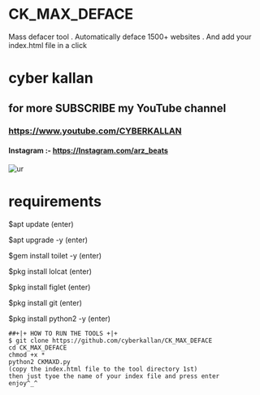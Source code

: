 # CK_MAX_DEFACE
Mass defacer tool . Automatically deface 1500+ websites . And add your index.html file in a click
# cyber kallan 

## for more SUBSCRIBE my YouTube channel
### https://www.youtube.com/CYBERKALLAN

#### Instagram :- https://Instagram.com/arz_beats


![ur](https://user-images.githubusercontent.com/56509491/66862492-9e423d80-efae-11e9-8b2f-004d5381297a.png)

# requirements

 $apt update (enter)
 
 $apt upgrade -y (enter)
 

 
 $gem install toilet -y (enter)
 
 $pkg install lolcat (enter)
 
 $pkg install figlet (enter)
 
 $pkg install git (enter)
 
 $pkg install python2 -y (enter)
 

 

 

 



    ##+|+ HOW TO RUN THE TOOLS +|+
    $ git clone https://github.com/cyberkallan/CK_MAX_DEFACE
    cd CK_MAX_DEFACE
    chmod +x *
    python2 CKMAXD.py
    (copy the index.html file to the tool directory 1st)
    then just tyoe the name of your index file and press enter
    enjoy^_^
